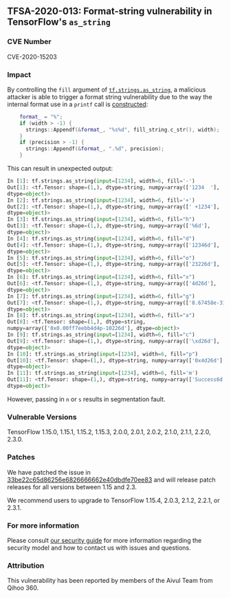 ## TFSA-2020-013: Format-string vulnerability in TensorFlow's `as_string`

### CVE Number
CVE-2020-15203

### Impact
By controlling the `fill` argument of
[`tf.strings.as_string`](https://www.tensorflow.org/api_docs/python/tf/strings/as_string),
a malicious attacker is able to trigger a format string vulnerability due to the
way the internal format use in a `printf` call is
[constructed](https://github.com/tensorflow/tensorflow/blob/0e68f4d3295eb0281a517c3662f6698992b7b2cf/tensorflow/core/kernels/as_string_op.cc#L68-L74):
```cc
    format_ = "%";
    if (width > -1) {
      strings::Appendf(&format_, "%s%d", fill_string.c_str(), width);
    }
    if (precision > -1) {
      strings::Appendf(&format_, ".%d", precision);
    }
```

This can result in unexpected output:
```python
In [1]: tf.strings.as_string(input=[1234], width=6, fill='-')
Out[1]: <tf.Tensor: shape=(1,), dtype=string, numpy=array(['1234  '],
dtype=object)>
In [2]: tf.strings.as_string(input=[1234], width=6, fill='+')
Out[2]: <tf.Tensor: shape=(1,), dtype=string, numpy=array([' +1234'],
dtype=object)>
In [3]: tf.strings.as_string(input=[1234], width=6, fill="h")
Out[3]: <tf.Tensor: shape=(1,), dtype=string, numpy=array(['%6d'],
dtype=object)>
In [4]: tf.strings.as_string(input=[1234], width=6, fill="d")
Out[4]: <tf.Tensor: shape=(1,), dtype=string, numpy=array(['12346d'],
dtype=object)>
In [5]: tf.strings.as_string(input=[1234], width=6, fill="o")
Out[5]: <tf.Tensor: shape=(1,), dtype=string, numpy=array(['23226d'],
dtype=object)>
In [6]: tf.strings.as_string(input=[1234], width=6, fill="x")
Out[6]: <tf.Tensor: shape=(1,), dtype=string, numpy=array(['4d26d'],
dtype=object)>
In [7]: tf.strings.as_string(input=[1234], width=6, fill="g")
Out[7]: <tf.Tensor: shape=(1,), dtype=string, numpy=array(['8.67458e-3116d'],
dtype=object)>
In [8]: tf.strings.as_string(input=[1234], width=6, fill="a")
Out[8]: <tf.Tensor: shape=(1,), dtype=string,
numpy=array(['0x0.00ff7eebb4d4p-10226d'], dtype=object)>
In [9]: tf.strings.as_string(input=[1234], width=6, fill="c")
Out[9]: <tf.Tensor: shape=(1,), dtype=string, numpy=array(['\xd26d'],
dtype=object)>
In [10]: tf.strings.as_string(input=[1234], width=6, fill="p")
Out[10]: <tf.Tensor: shape=(1,), dtype=string, numpy=array(['0x4d26d'],
dtype=object)>
In [11]: tf.strings.as_string(input=[1234], width=6, fill='m')
Out[11]: <tf.Tensor: shape=(1,), dtype=string, numpy=array(['Success6d'],
dtype=object)>
```

However, passing in `n` or `s` results in segmentation fault.

### Vulnerable Versions
TensorFlow 1.15.0, 1.15.1, 1.15.2, 1.15.3, 2.0.0, 2.0.1, 2.0.2, 2.1.0, 2.1.1,
2.2.0, 2.3.0.

### Patches
We have patched the issue in
[33be22c65d86256e6826666662e40dbdfe70ee83](https://github.com/tensorflow/tensorflow/commit/33be22c65d86256e6826666662e40dbdfe70ee83)
and will release patch releases for all versions between 1.15 and 2.3.

We recommend users to upgrade to TensorFlow 1.15.4, 2.0.3, 2.1.2, 2.2.1, or
2.3.1.

### For more information
Please consult [our security
guide](https://github.com/tensorflow/tensorflow/blob/master/SECURITY.md) for
more information regarding the security model and how to contact us with issues
and questions.

### Attribution
This vulnerability has been reported by members of the Aivul Team from Qihoo
360.
